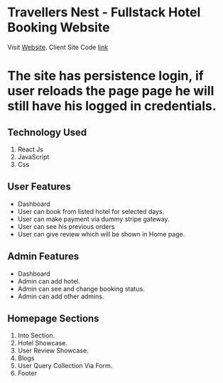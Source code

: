 # Travellers Nest - Fullstack Hotel Booking Website

Visit [Website](https://travellers-nest.web.app/).
Client Site Code [link](https://github.com/mjahmed-wd/Travellers-Nest-Server)

# The site has persistence login, if user reloads the page page he will still have his logged in credentials.

## Technology Used

1. React Js
2. JavaScript
3. Css

## User Features

- Dashboard
- User can book from listed hotel for selected days.
- User can make payment via dummy stripe gateway.
- User can see his previous orders
- User can give review which will be shown in Home page.

## Admin Features 

- Dashboard
- Admin can add hotel.
- Admin can see and change booking status.
- Admin can add other admins.

## Homepage Sections

1. Into Section.
2. Hotel Showcase.
3. User Review Showcase.
4. Blogs
5. User Query Collection Via Form.
6. Footer

